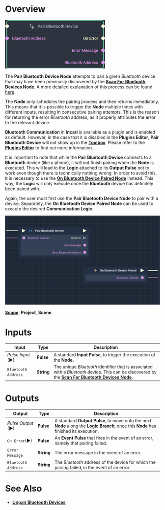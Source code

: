 # Overview

![The Pair Bluetooth Device Node.](../../../.gitbook/assets/pairbluetoothdevicenode20241.png)

The **Pair Bluetooth Device Node** attempts to pair a given *Bluetooth* device that may have been previously discovered by the [**Scan For Bluetooth Devices Node**](scanforbluetoothdevices.md). A more detailed explanation of this process can be found [here](README.md#bluetooth-guideline).

The **Node** only schedules the pairing process and then returns immediately. This means that it is possible to trigger the **Node** multiple times with different inputs, resulting in consecutive pairing attempts. This is the reason for returning the error *Bluetooth* address, as it properly attributes the error to the relevant device. 

**Bluetooth Communication** in **Incari** is available as a plugin and is enabled as default. However, in the case that it is disabled in the **Plugins Editor**, **Pair Bluetooth Device** will not show up in the [**Toolbox**](../../overview.md). Please refer to the [**Plugins Editor**](../../../modules/plugins/README.md) to find out more information.

It is important to note that while the **Pair Bluetooth Device** connects to a **Bluetooth** device (like a phone), it will not finish pairing when the **Node** is executed. This will lead to the **Logic** attached to its **Output Pulse** not to work even though there is technically nothing wrong. In order to avoid this, it is necessary to use the [**On Bluetooth Device Paired Node**](events/onbluetoothdevicepaired.md) instead. This way, the **Logic** will only execute once the **Bluetooth** device has definitely been paired with.

Again, the user must first use the **Pair Bluetooth Device Node** to pair with a device. Separately, the **On Bluetooth Device Paired Node** can be used to execute the desired **Communication Logic**.

![Pair Bluetooth Device Node and On Bluetooth Device Paired Configuration.](../../../.gitbook/assets/pairbluetoothonbluetoothpairedexample2.png)

[**Scope**](../../overview.md#scopes): **Project**, **Scene**.


# Inputs

|Input|Type|Description|
|---|---|---|
|*Pulse Input* (►)|**Pulse**|A standard **Input Pulse**, to trigger the execution of the **Node**.|
|`Bluetooth Address`|**String**|The unique *Bluetooth* identifier that is associated with a *Bluetooth* device. This can be discovered by the [**Scan For Bluetooth Devices Node**](scanforbluetoothdevices.md).|


# Outputs

|Output|Type|Description|
|---|---|---|
|*Pulse Output* (►)|**Pulse**|A standard **Output Pulse**, to move onto the next **Node** along the **Logic Branch**, once this **Node** has finished its execution.|
|`On Error`(►)|**Pulse**|An **Event Pulse** that fires in the event of an error, namely that pairing failed.|
|`Error Message`|**String**|The error message in the event of an error.|
|`Bluetooth Address`|**String**|The *Bluetooth* address of the device for which the pairing failed, in the event of an error.|


# See Also

* [**Unpair Bluetooth Devices**](unpairbluetoothdevices.md)

